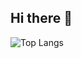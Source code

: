 ## Hi there 👋
![Top Langs](https://github-readme-stats.vercel.app/api/top-langs/?username=ToothlessBrush&layout=compact&langs_count=8&hide=tcl,verilog,shaderlab,csharp)
<!--
**ToothlessBrush/ToothlessBrush** is a ✨ _special_ ✨ repository because its `README.md` (this file) appears on your GitHub profile.

Here are some ideas to get you started:

- 🔭 I’m currently working on ...
- 🌱 I’m currently learning ...
- 👯 I’m looking to collaborate on ...
- 🤔 I’m looking for help with ...
- 💬 Ask me about ...
- 📫 How to reach me: ...
- 😄 Pronouns: ...
- ⚡ Fun fact: ...
-->
